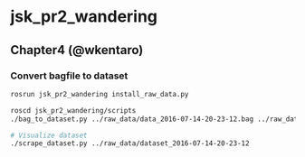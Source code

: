 # jsk_pr2_wandering


## Chapter4 (@wkentaro)


### Convert bagfile to dataset

```bash
rosrun jsk_pr2_wandering install_raw_data.py

roscd jsk_pr2_wandering/scripts
./bag_to_dataset.py ../raw_data/data_2016-07-14-20-23-12.bag ../raw_data/dataset_2016-07-14-20-23-12

# Visualize dataset
./scrape_dataset.py ../raw_data/dataset_2016-07-14-20-23-12
```
